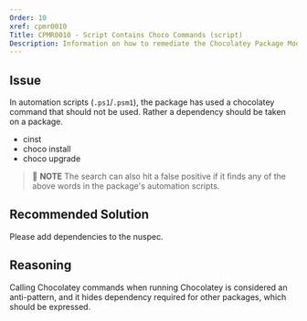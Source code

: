 ```yaml
---
Order: 10
xref: cpmr0010
Title: CPMR0010 - Script Contains Choco Commands (script)
Description: Information on how to remediate the Chocolatey Package Moderation Rule 0010
---
```


## Issue

In automation scripts (`.ps1`/`.psm1`), the package has used a chocolatey command that should not be used. Rather a dependency should be taken on a package.

 * cinst
 * choco install
 * choco upgrade

> :memo: **NOTE** The search can also hit a false positive if it finds any of the above words in the package's automation scripts.

## Recommended Solution

Please add dependencies to the nuspec.

## Reasoning

Calling Chocolatey commands when running Chocolatey is considered an anti-pattern, and it hides dependency required for other packages, which should be expressed.
